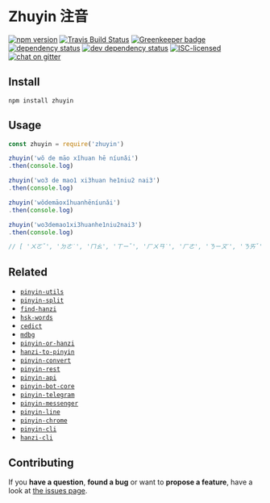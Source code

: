 # Zhuyin 注音

[![npm version](https://img.shields.io/npm/v/zhuyin.svg)](https://www.npmjs.com/package/zhuyin)
[![Travis Build Status](https://travis-ci.org/pepebecker/zhuyin.svg)](https://travis-ci.org/pepebecker/zhuyin)
[![Greenkeeper badge](https://badges.greenkeeper.io/pepebecker/zhuyin.svg)](https://greenkeeper.io/)
[![dependency status](https://img.shields.io/david/pepebecker/zhuyin.svg)](https://david-dm.org/pepebecker/zhuyin)
[![dev dependency status](https://img.shields.io/david/dev/pepebecker/zhuyin.svg)](https://david-dm.org/pepebecker/zhuyin#info=devDependencies)
[![ISC-licensed](https://img.shields.io/github/license/pepebecker/zhuyin.svg)](https://choosealicense.com/licenses/isc/)
[![chat on gitter](https://badges.gitter.im/pepebecker.svg)](https://gitter.im/pepebecker)

## Install

```shell
npm install zhuyin
```

## Usage

```js
const zhuyin = require('zhuyin')

zhuyin('wǒ de māo xǐhuan hē níunǎi')
.then(console.log)

zhuyin('wo3 de mao1 xi3huan he1niu2 nai3')
.then(console.log)

zhuyin('wǒdemāoxǐhuanhēníunǎi')
.then(console.log)

zhuyin('wo3demao1xi3huanhe1niu2nai3')
.then(console.log)

// [ 'ㄨㄛˇ', 'ㄉㄜ˙', 'ㄇㄠ', 'ㄒㄧˇ', 'ㄏㄨㄢ˙', 'ㄏㄜ', 'ㄋㄧㄡˊ', 'ㄋㄞˇ' ]
```

## Related

- [`pinyin-utils`](https://github.com/pepebecker/pinyin-utils)
- [`pinyin-split`](https://github.com/pepebecker/pinyin-split)
- [`find-hanzi`](https://github.com/pepebecker/find-hanzi)
- [`hsk-words`](https://github.com/pepebecker/hsk-words)
- [`cedict`](https://github.com/pepebecker/cedict)
- [`mdbg`](https://github.com/pepebecker/mdbg)
- [`pinyin-or-hanzi`](https://github.com/pepebecker/pinyin-or-hanzi)
- [`hanzi-to-pinyin`](https://github.com/pepebecker/hanzi-to-pinyin)
- [`pinyin-convert`](https://github.com/pepebecker/pinyin-convert)
- [`pinyin-rest`](https://github.com/pepebecker/pinyin-rest)
- [`pinyin-api`](https://github.com/pepebecker/pinyin-api)
- [`pinyin-bot-core`](https://github.com/pepebecker/pinyin-bot-core)
- [`pinyin-telegram`](https://github.com/pepebecker/pinyin-telegram)
- [`pinyin-messenger`](https://github.com/pepebecker/pinyin-messenger)
- [`pinyin-line`](https://github.com/pepebecker/pinyin-line)
- [`pinyin-chrome`](https://github.com/pepebecker/pinyin-chrome)
- [`pinyin-cli`](https://github.com/pepebecker/pinyin-cli)
- [`hanzi-cli`](https://github.com/pepebecker/hanzi-cli)

## Contributing

If you **have a question**, **found a bug** or want to **propose a feature**, have a look at [the issues page](https://github.com/pepebecker/zhuyin/issues).
